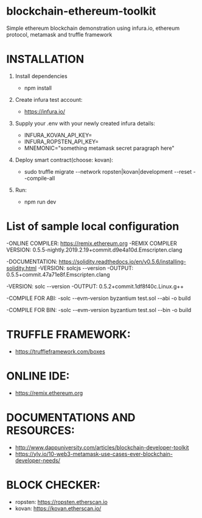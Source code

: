 # blockchain-ethereum-toolkit
Simple ethereum blockchain demonstration using infura.io, ethereum protocol, metamask and truffle framework

# INSTALLATION

1. Install dependencies
	- npm install

2. Create infura test account:
 	- https://infura.io/

3. Supply your .env with your newly created infura details:
	- INFURA_KOVAN_API_KEY=
	- INFURA_ROPSTEN_API_KEY=
	- MNEMONIC="something metamask secret paragraph here"

4. Deploy smart contract(choose: kovan): 
	- sudo truffle migrate --network ropsten|kovan|development --reset --compile-all

5. Run:
	- npm run dev

# List of sample local configuration

 -ONLINE COMPILER: https://remix.ethereum.org
 -REMIX COMPILER VERSION: 0.5.5-nightly.2019.2.19+commit.d9e4a10d.Emscripten.clang

 -DOCUMENTATION: https://solidity.readthedocs.io/en/v0.5.6/installing-solidity.html
 -VERSION: solcjs --version
 -OUTPUT: 0.5.5+commit.47a71e8f.Emscripten.clang
 
 -VERSION: solc --version
 -OUTPUT: 0.5.2+commit.1df8f40c.Linux.g++
 
 -COMPILE FOR ABI:
 -solc --evm-version byzantium test.sol --abi -o build 
 
 -COMPILE FOR BIN:
 -solc --evm-version byzantium test.sol --bin -o build





 # TRUFFLE FRAMEWORK:
 - https://truffleframework.com/boxes
   
 # ONLINE IDE:
 - https://remix.ethereum.org
  
 # DOCUMENTATIONS AND RESOURCES:
- http://www.dappuniversity.com/articles/blockchain-developer-toolkit  
- https://ylv.io/10-web3-metamask-use-cases-ever-blockchain-developer-needs/
   
 # BLOCK CHECKER:
 - ropsten: https://ropsten.etherscan.io
 - kovan:   https://kovan.etherscan.io/

